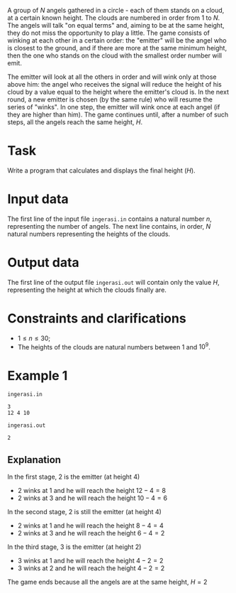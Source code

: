 
A group of $N$ angels gathered in a circle - each of them stands on a cloud, at a certain known height. The clouds are numbered in order from $1$ to $N$. The angels will talk "on equal terms" and, aiming to be at the same height, they do not miss the opportunity to play a little. The game consists of winking at each other in a certain order: the "emitter" will be the angel who is closest to the ground, and if there are more at the same minimum height, then the one who stands on the cloud with the smallest order number will emit.

The emitter will look at all the others in order and will wink only at those above him: the angel who receives the signal will reduce the height of his cloud by a value equal to the height where the emitter's cloud is. In the next round, a new emitter is chosen (by the same rule) who will resume the series of "winks". In one step, the emitter will wink once at each angel (if they are higher than him). The game continues until, after a number of such steps, all the angels reach the same height, $H$.

# Task

Write a program that calculates and displays the final height ($H$).

# Input data

The first line of the input file `ingerasi.in` contains a natural number $n$, representing the number of angels. The next line contains, in order, $N$ natural numbers representing the heights of the clouds.

# Output data

The first line of the output file `ingerasi.out` will contain only the value $H$, representing the height at which the clouds finally are.

# Constraints and clarifications

* $1 \leq n \leq 30$;
* The heights of the clouds are natural numbers between $1$ and $10^9$.

# Example 1

`ingerasi.in`
```
3
12 4 10
```

`ingerasi.out`
```
2
```

## Explanation

In the first stage, $2$ is the emitter (at height $4$)

* $2$ winks at $1$ and he will reach the height $12 - 4 = 8$
* $2$ winks at $3$ and he will reach the height $10 - 4 = 6$

In the second stage, $2$ is still the emitter (at height $4$)

* $2$ winks at $1$ and he will reach the height $8 - 4 = 4$
* $2$ winks at $3$ and he will reach the height $6 - 4 = 2$

In the third stage, $3$ is the emitter (at height $2$)

* $3$ winks at $1$ and he will reach the height $4 - 2 = 2$
* $3$ winks at $2$ and he will reach the height $4 - 2 = 2$

The game ends because all the angels are at the same height, $H = 2$
